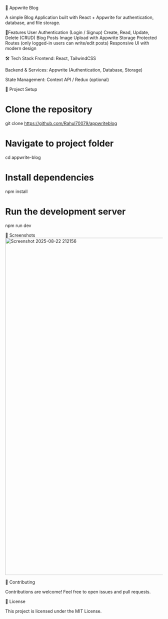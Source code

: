 
📝 Appwrite Blog

A simple Blog Application built with React + Appwrite for authentication, database, and file storage.

🚀Features
User Authentication (Login / Signup)
Create, Read, Update, Delete (CRUD) Blog Posts
Image Upload with Appwrite Storage
Protected Routes (only logged-in users can write/edit posts)
Responsive UI with modern design


🛠️ Tech Stack
Frontend: React, TailwindCSS

Backend & Services: Appwrite (Authentication, Database, Storage)

State Management: Context API / Redux (optional)


📂 Project Setup

# Clone the repository

git clone https://github.com/Rahul70079/appwriteblog

# Navigate to project folder
cd appwrite-blog

# Install dependencies
npm install

# Run the development server
npm run dev


📸 Screenshots
<img width="1918" height="1079" alt="Screenshot 2025-08-22 212156" src="https://github.com/user-attachments/assets/714b0bd7-3b26-4bc8-a861-ac8ad6d8b4b5" />


🤝 Contributing

Contributions are welcome! Feel free to open issues and pull requests.

📜 License

This project is licensed under the MIT License.
